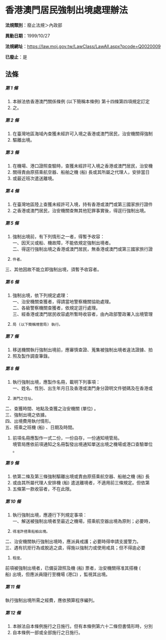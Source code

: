 # 香港澳門居民強制出境處理辦法

**法規類別**：廢止法規＞內政部

**異動日期**：1999/10/27  

**法規網址**：https://law.moj.gov.tw/LawClass/LawAll.aspx?pcode=Q0020009

**已廢止**：是



## 法條
##### 第 1 條
1. 本辦法依香港澳門關係條例 (以下簡稱本條例) 第十四條第四項規定訂定
1. 之。

##### 第 2 條
1. 在臺灣地區海域內查獲未經許可入境之香港或澳門居民，治安機關得強制
1. 驅離出境。

##### 第 3 條
1. 在機場、港口證照查驗時，查獲未經許可入境之香港或澳門居民，治安機
1. 關得責由原搭乘航空器、船舶之機 (船) 長或其所屬之代理人，安排當日
1. 或最近班次遣送離境。

##### 第 4 條
1. 在臺灣地區陸上查獲未經許可入境，持有香港或澳門或第三國家旅行證件
1. 之香港或澳門居民，治安機關查無其他犯罪事實後，得逕行強制出境。

##### 第 5 條
1. 強制出境前，有下列情形之一者，得暫予收容：  
一、因天災或船、機故障，不能依規定強制出境者。  
二、得逕行強制出境之香港或澳門居民，無香港或澳門或第三國家旅行證
1.     件者。  
三、其他因故不能立即強制出境，須暫予收容者。

##### 第 6 條
1. 強制出境，依下列規定處理：  
一、治安機關查獲者，得請當地警察機關協助處理。  
二、各級警察機關查獲者，依規定逕行處理。  
三、經香港或澳門居民收容處所暫時收容者，由內政部警政署入出境管理
1.     局 (以下簡稱境管局) 執行。

##### 第 7 條
1. 移送機關執行強制出境前，應審慎查證、蒐集被強制出境者違法證據、拍
1. 照及製作調查筆錄。

##### 第 8 條
1. 執行強制出境，應製作名冊，載明下列事項：  
一、姓名、性別、出生年月日及香港或澳門身分證明文件號碼及在香港或
1.     澳門之住址。  
二、查獲時間、地點及查獲之治安機關 (單位) 。  
三、強制出境之依據。  
四、出境費用執付情形。  
五、搭乘之班機 (船) 、日期及時間。
1. 前項名冊應製作一式二份，一份自存，一份通知境管局。  
境管局應依前項通知之名冊製發出境通知單送出境之機場或港口查驗單位  
。

##### 第 9 條
1. 依第二條及第三條強制驅離出境或責由原搭乘航空器、船舶之機 (船) 長
1. 或由其所屬代理人安排機 (船) 遣送離境者，不適用前三條規定。但依第
1. 五條第一款收容者，不在此限。

##### 第 10 條
1. 執行強制出境，應遵行下列規定事項：  
一、解送被強制出境者至最近之機場，搭乘航空器出境為原則；必要時，
1.     得准許搭乘船舶出境。  
二、治安機關執行強制出境時，應派員戒護；必要時得申請支援警力。  
三、遇有抗拒行為或脫逃之虞，得施以強制力或使用戒具；但不得逾必要
1.     程度。  
前項被強制出境者，已備妥證照及機 (船) 票者，治安機關得准其搭機 (  
船) 出境，但應派員隨行至機場 (港口) ，監視其出境。

##### 第 11 條
執行強制出境所需之經費，應依預算程序編列。

##### 第 12 條
1. 本辦法自本條例施行之日施行。但有本條例第六十二條但書情形時，分別
1. 自本條例一部或全部施行之日施行。


